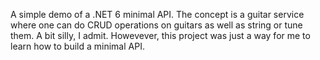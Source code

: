A simple demo of a .NET 6 minimal API. The concept is a guitar service where one can do CRUD operations on guitars as well as string or tune them. A bit silly, I admit. Howevever, this project was just a way for me to learn how to build a minimal API.

